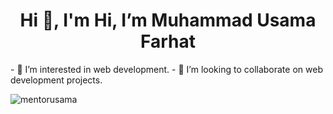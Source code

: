 <h1 align="center">Hi 👋, I'm Hi, I’m Muhammad Usama Farhat</h1>
- 👀 I’m interested in web development.
- 💞️ I’m looking to collaborate on web development projects.

<p><img align="center" src="https://github-readme-stats.vercel.app/api/top-langs?username=mentorusama&show_icons=true&locale=en&layout=compact" alt="mentorusama" /></p>
